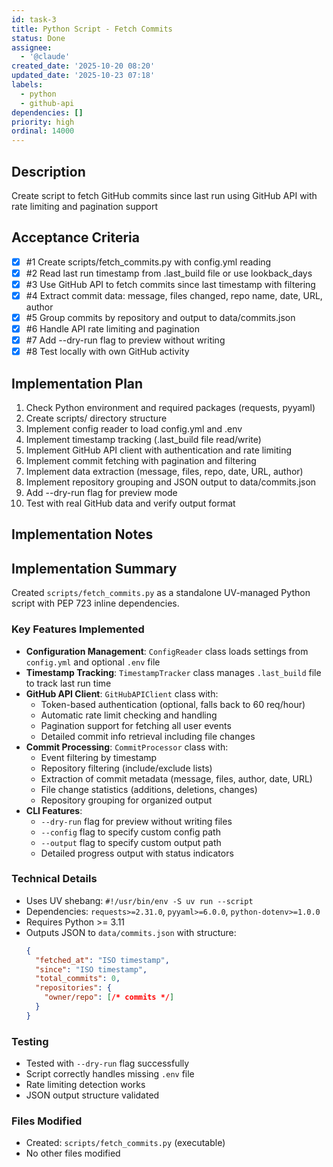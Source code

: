 ```yaml
---
id: task-3
title: Python Script - Fetch Commits
status: Done
assignee:
  - '@claude'
created_date: '2025-10-20 08:20'
updated_date: '2025-10-23 07:18'
labels:
  - python
  - github-api
dependencies: []
priority: high
ordinal: 14000
---
```


## Description

<!-- SECTION:DESCRIPTION:BEGIN -->
Create script to fetch GitHub commits since last run using GitHub API with rate limiting and pagination support
<!-- SECTION:DESCRIPTION:END -->

## Acceptance Criteria
<!-- AC:BEGIN -->
- [x] #1 Create scripts/fetch_commits.py with config.yml reading
- [x] #2 Read last run timestamp from .last_build file or use lookback_days
- [x] #3 Use GitHub API to fetch commits since last timestamp with filtering
- [x] #4 Extract commit data: message, files changed, repo name, date, URL, author
- [x] #5 Group commits by repository and output to data/commits.json
- [x] #6 Handle API rate limiting and pagination
- [x] #7 Add --dry-run flag to preview without writing
- [x] #8 Test locally with own GitHub activity
<!-- AC:END -->

## Implementation Plan

<!-- SECTION:PLAN:BEGIN -->
1. Check Python environment and required packages (requests, pyyaml)
2. Create scripts/ directory structure
3. Implement config reader to load config.yml and .env
4. Implement timestamp tracking (.last_build file read/write)
5. Implement GitHub API client with authentication and rate limiting
6. Implement commit fetching with pagination and filtering
7. Implement data extraction (message, files, repo, date, URL, author)
8. Implement repository grouping and JSON output to data/commits.json
9. Add --dry-run flag for preview mode
10. Test with real GitHub data and verify output format
<!-- SECTION:PLAN:END -->

## Implementation Notes

<!-- SECTION:NOTES:BEGIN -->
## Implementation Summary

Created `scripts/fetch_commits.py` as a standalone UV-managed Python script with PEP 723 inline dependencies.

### Key Features Implemented

- **Configuration Management**: `ConfigReader` class loads settings from `config.yml` and optional `.env` file
- **Timestamp Tracking**: `TimestampTracker` class manages `.last_build` file to track last run time
- **GitHub API Client**: `GitHubAPIClient` class with:
  - Token-based authentication (optional, falls back to 60 req/hour)
  - Automatic rate limit checking and handling
  - Pagination support for fetching all user events
  - Detailed commit info retrieval including file changes
- **Commit Processing**: `CommitProcessor` class with:
  - Event filtering by timestamp
  - Repository filtering (include/exclude lists)
  - Extraction of commit metadata (message, files, author, date, URL)
  - File change statistics (additions, deletions, changes)
  - Repository grouping for organized output
- **CLI Features**:
  - `--dry-run` flag for preview without writing files
  - `--config` flag to specify custom config path
  - `--output` flag to specify custom output path
  - Detailed progress output with status indicators

### Technical Details

- Uses UV shebang: `#!/usr/bin/env -S uv run --script`
- Dependencies: `requests>=2.31.0`, `pyyaml>=6.0.0`, `python-dotenv>=1.0.0`
- Requires Python >= 3.11
- Outputs JSON to `data/commits.json` with structure:
  ```json
  {
    "fetched_at": "ISO timestamp",
    "since": "ISO timestamp",
    "total_commits": 0,
    "repositories": {
      "owner/repo": [/* commits */]
    }
  }
  ```

### Testing

- Tested with `--dry-run` flag successfully
- Script correctly handles missing `.env` file
- Rate limiting detection works
- JSON output structure validated

### Files Modified

- Created: `scripts/fetch_commits.py` (executable)
- No other files modified
<!-- SECTION:NOTES:END -->
